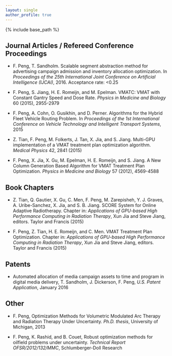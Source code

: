 ```yaml
---
layout: single
author_profile: true
---
```


{% include base_path %}

Journal Articles / Refereed Conference Proceedings
-------
+ F. Peng, T. Sandholm. Scalable segment abstraction method for advertising campaign admission and inventory allocation optimization. In *Proceedings of the 25th International Joint Conference on Artificial Intelligence (IJCAI)*, 2016. Acceptance rate: <0.25

+ F. Peng, S. Jiang, H. E. Romeijn, and M. Epelman. VMATC: VMAT with Constant Gantry Speed and Dose Rate. *Physics in Medicine and Biology* 60 (2015), 2955-2979

+ F. Peng, A. Cohn, O. Gusikhin, and D. Perner. Algorithms for the Hybrid Fleet Vehicle Routing Problem. In *Proceedings of the 1st International Conference on Vehicle Technology and Intelligent Transport Systems*, 2015

+ Z. Tian, F. Peng, M. Folkerts, J. Tan, X. Jia, and S. Jiang. Multi-GPU implementation of a VMAT treatment plan optimization algorithm. *Medical Physics* 42, 2841 (2015)

+ F. Peng, X. Jia, X. Gu, M. Epelman, H. E. Romeijn, and S. Jiang. A New Column Generation Based Algorithm for VMAT Treatment Plan Optimization. *Physics in Medicine and Biology* 57 (2012), 4569-4588


Book Chapters
-------
+ Z. Tian, Q. Gautier, X. Gu, C. Men, F. Peng, M. Zarepisheh, Y. J. Graves, A. Uribe-Sanchez, X. Jia, and S. B. Jiang. SCORE System for Online Adaptive Radiotherapy. Chapter in: *Applications of GPU-based High Performance Computing in Radiation Therapy*, Xun Jia and Steve Jiang, editors. Taylor and Francis (2015)

+ F. Peng, Z. Tian, H. E. Romeijn, and C. Men. VMAT Treatment Plan Optimization. Chapter in: *Applications of GPU-based High Performance Computing in Radiation Therapy*, Xun Jia and Steve Jiang, editors. Taylor and Francis (2015)


Patents
-------
+ Automated allocation of media campaign assets to time and program in digital media delivery, T. Sandholm, J. Dickerson, F. Peng, *U.S. Patent Application*, January 2016


Other
-------
+ F. Peng, Optimization Methods for Volumetric Modulated Arc Therapy and Radiation Therapy Under Uncertainty. *Ph.D. thesis*, University of Michigan, 2013

+ F. Peng, K. Rashid, and B. Couet, Robust optimization methods for oilfield problems under uncertainty. *Technical Report OFSR/2012/132/MMC*, Schlumberger-Doll Research
